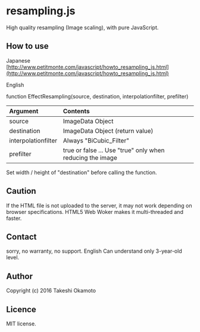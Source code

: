 # resampling.js
High quality resampling (Image scaling), with pure JavaScript.


## How to use 

Japanese  
[http://www.petitmonte.com/javascript/howto_resampling_js.html](http://www.petitmonte.com/javascript/howto_resampling_js.html)  

English

function EffectResampling(source, destination, interpolationfilter, prefilter)

| Argument | Contents |
|:-----------|:-------------|
| source | ImageData Object |
| destination | ImageData Object (return value) |
| interpolationfilter | Always "BiCubic_Filter" |
| prefilter | true or false ... Use "true" only when reducing the image |
Set width / height of "destination" before calling the function.    

## Caution
If the HTML file is not uploaded to the server, it may not work depending on browser specifications.
HTML5 Web Woker makes it multi-threaded and faster.

## Contact
sorry, no warranty, no support. English Can understand only 3-year-old level.  

## Author
Copyright (c) 2016 Takeshi Okamoto

## Licence
MIT license.  
